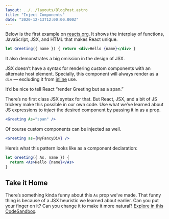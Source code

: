 ```yaml
---
layout: ../../layouts/BlogPost.astro
title: "Inject Components"
date: "2020-12-13T12:00:00.000Z"
---
```


Below is the first example on [reacts.org](https://reactjs.org/). It shows the interplay of functions, JavaScript, JSX, and HTML that makes React unique.

```jsx
let Greeting({ name }) { return <div>Hello {name}</div> }
```

It also demonstrates a big omission in the design of JSX.

JSX doesn’t have a syntax for rendering custom components with an alternate host element. Specially, this component will always render as a `div` — excluding it from [inline](https://developer.mozilla.org/en-US/docs/Web/HTML/Inline_elements) use.

It’d be nice to tell React “render Greeting but as a span.”

There’s no first class JSX syntax for that. But React, JSX, and a bit of JS trickery make this possible in our own code. Use what we’ve learned about JS expressions to _inject_ the desired component by passing it in as a prop.

```jsx
<Greeting As="span" />
```

Of course custom components can be injected as well.

```jsx
<Greeting as={MyFancyDiv} />
```

Here’s what this pattern looks like as a component declaration:

```jsx
let Greeting({ As, name }) {
  return <As>Hello {name}</As>
}
```

## Take it Home

There’s something kinda funny about this `As` prop we’ve made. That funny thing is because of a JSX heuristic we learned about earlier. Can you put your finger on it? Can you change it to make it more natural? [Explore in this CodeSandbox](https://codesandbox.io/s/as-prop-step-1-j7ep3?file=/src/App.js).
